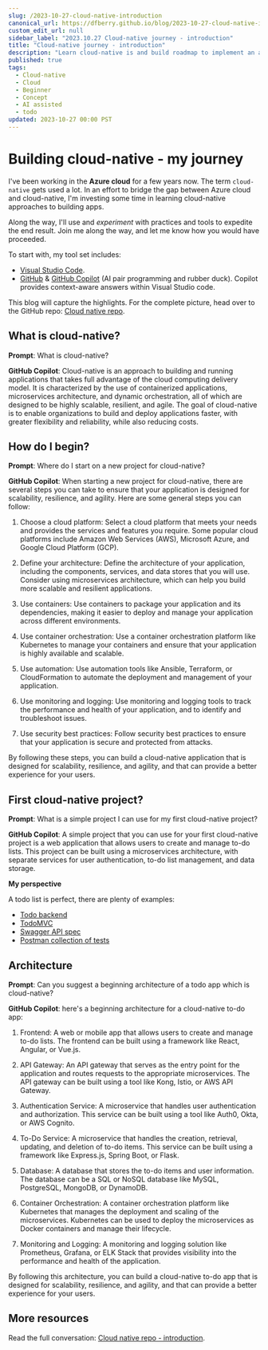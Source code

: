 ```yaml
---
slug: /2023-10-27-cloud-native-introduction
canonical_url: https://dfberry.github.io/blog/2023-10-27-cloud-native-introduction
custom_edit_url: null
sidebar_label: "2023.10.27 Cloud-native journey - introduction"
title: "Cloud-native journey - introduction"
description: "Learn cloud-native is and build roadmap to implement an application for cloud-native."
published: true
tags: 
  - Cloud-native
  - Cloud
  - Beginner
  - Concept
  - AI assisted
  - todo
updated: 2023-10-27 00:00 PST
---
```


# Building cloud-native - my journey

I've been working in the **Azure cloud** for a few years now. The term `cloud-native` gets used a lot. In an effort to bridge the gap between Azure cloud and cloud-native, I'm investing some time in learning cloud-native approaches to building apps. 

Along the way, I'll use and _experiment_ with practices and tools to expedite the end result. Join me along the way, and let me know how you would have proceeded. 

To start with, my tool set includes:

* [Visual Studio Code](https://code.visualstudio.com/).
* [GitHub](https://github.com/) & [GitHub Copilot](https://github.com/features/copilot) (AI pair programming and rubber duck). Copilot provides context-aware answers within Visual Studio code. 

This blog will capture the highlights. For the complete picture, head over to the GitHub repo: [Cloud native repo](https://bit.ly/40aclp8).

## What is cloud-native?

**Prompt**: What is cloud-native?

**GitHub Copilot**: Cloud-native is an approach to building and running applications that takes full advantage of the cloud computing delivery model. It is characterized by the use of containerized applications, microservices architecture, and dynamic orchestration, all of which are designed to be highly scalable, resilient, and agile. The goal of cloud-native is to enable organizations to build and deploy applications faster, with greater flexibility and reliability, while also reducing costs.
  
## How do I begin? 

**Prompt**: Where do I start on a new project for cloud-native?

**GitHub Copilot**: When starting a new project for cloud-native, there are several steps you can take to ensure that your application is designed for scalability, resilience, and agility. Here are some general steps you can follow:

  1. Choose a cloud platform: Select a cloud platform that meets your needs and provides the services and features you require. Some popular cloud platforms include Amazon Web Services (AWS), Microsoft Azure, and Google Cloud Platform (GCP).

  2. Define your architecture: Define the architecture of your application, including the components, services, and data stores that you will use. Consider using microservices architecture, which can help you build more scalable and resilient applications.

  3. Use containers: Use containers to package your application and its dependencies, making it easier to deploy and manage your application across different environments.

  4. Use container orchestration: Use a container orchestration platform like Kubernetes to manage your containers and ensure that your application is highly available and scalable.

  5. Use automation: Use automation tools like Ansible, Terraform, or CloudFormation to automate the deployment and management of your application.

  6. Use monitoring and logging: Use monitoring and logging tools to track the performance and health of your application, and to identify and troubleshoot issues.

  7. Use security best practices: Follow security best practices to ensure that your application is secure and protected from attacks.

By following these steps, you can build a cloud-native application that is designed for scalability, resilience, and agility, and that can provide a better experience for your users.

## First cloud-native project? 

**Prompt**: What is a simple project I can use for my first cloud-native project?

**GitHub Copilot**: A simple project that you can use for your first cloud-native project is a web application that allows users to create and manage to-do lists. This project can be built using a microservices architecture, with separate services for user authentication, to-do list management, and data storage.

**My perspective** 

A todo list is perfect, there are plenty of examples: 

* [Todo backend](https://todobackend.com/)
* [TodoMVC](https://todomvc.com/)
* [Swagger API spec](https://github.com/nickfun/learning-guardrail/blob/master/server.yaml)
* [Postman collection of tests](https://github.com/nickfun/learning-guardrail/blob/master/postman-collection.json)

## Architecture

**Prompt**: Can you suggest a beginning architecture of a todo app which is cloud-native?

**GitHub Copilot**: here's a beginning architecture for a cloud-native to-do app:

1. Frontend: A web or mobile app that allows users to create and manage to-do lists. The frontend can be built using a framework like React, Angular, or Vue.js.

2. API Gateway: An API gateway that serves as the entry point for the application and routes requests to the appropriate microservices. The API gateway can be built using a tool like Kong, Istio, or AWS API Gateway.

3. Authentication Service: A microservice that handles user authentication and authorization. This service can be built using a tool like Auth0, Okta, or AWS Cognito.

4. To-Do Service: A microservice that handles the creation, retrieval, updating, and deletion of to-do items. This service can be built using a framework like Express.js, Spring Boot, or Flask.

5. Database: A database that stores the to-do items and user information. The database can be a SQL or NoSQL database like MySQL, PostgreSQL, MongoDB, or DynamoDB.

6. Container Orchestration: A container orchestration platform like Kubernetes that manages the deployment and scaling of the microservices. Kubernetes can be used to deploy the microservices as Docker containers and manage their lifecycle.

7. Monitoring and Logging: A monitoring and logging solution like Prometheus, Grafana, or ELK Stack that provides visibility into the performance and health of the application.

By following this architecture, you can build a cloud-native to-do app that is designed for scalability, resilience, and agility, and that can provide a better experience for your users.


## More resources

Read the full conversation: [Cloud native repo - introduction](https://bit.ly/40aclp8).

